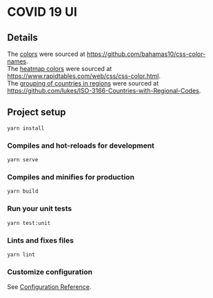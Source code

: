 # COVID 19 UI

## Details

The [colors](./src/utils/colorsPalette.js) were sourced at https://github.com/bahamas10/css-color-names.  
The [heatmap colors](./src/utils/colors.js) were sourced at https://www.rapidtables.com/web/css/css-color.html.  
The [grouping of countries in regions](src/utils/countries.js) were sourced at https://github.com/lukes/ISO-3166-Countries-with-Regional-Codes.  

## Project setup
```
yarn install
```

### Compiles and hot-reloads for development
```
yarn serve
```

### Compiles and minifies for production
```
yarn build
```

### Run your unit tests
```
yarn test:unit
```

### Lints and fixes files
```
yarn lint
```

### Customize configuration
See [Configuration Reference](https://cli.vuejs.org/config/).
